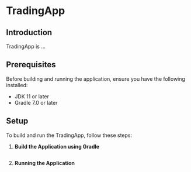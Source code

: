 # TradingApp

## Introduction
TradingApp is ...

## Prerequisites
Before building and running the application, ensure you have the following installed:
- JDK 11 or later
- Gradle 7.0 or later

## Setup
To build and run the TradingApp, follow these steps:

1. **Build the Application using Gradle**  
   ```./gradlew build

2. **Running the Application**  
   ```./gradlew run
